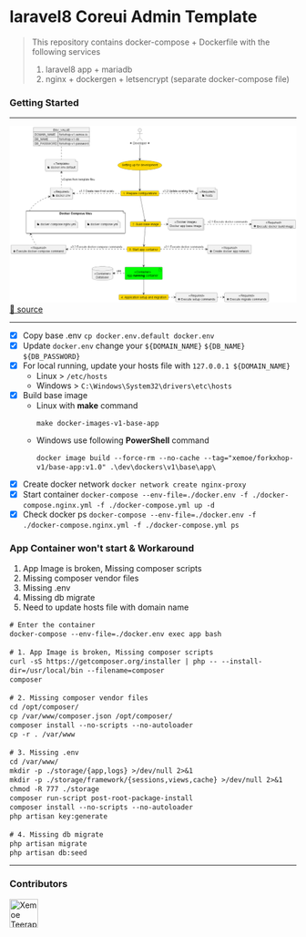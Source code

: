 # laravel8 Coreui Admin Template

>
> This repository contains docker-compose + Dockerfile with the following services
> 1. laravel8 app + mariadb
> 2. nginx + dockergen + letsencrypt (separate docker-compose file)
> 

### Getting Started

---
![Getting Started](diagrams/getting-started.png)
[📄 source](diagrams/getting-started.puml)

---

- [x] Copy base .env `cp docker.env.default docker.env`
- [x] Update `docker.env` change your `${DOMAIN_NAME}` `${DB_NAME}` `${DB_PASSWORD}`
- [x] For local running, update your hosts file with `127.0.0.1 ${DOMAIN_NAME}`
  - Linux > `/etc/hosts`
  - Windows > `C:\Windows\System32\drivers\etc\hosts`
- [x] Build base image
  - Linux with **make** command 
    ```shell
    make docker-images-v1-base-app
    ```
  - Windows use following **PowerShell** command
    ```shell
    docker image build --force-rm --no-cache --tag="xemoe/forkxhop-v1/base-app:v1.0" .\dev\dockers\v1\base\app\
    ```
- [x] Create docker network `docker network create nginx-proxy`
- [x] Start container `docker-compose --env-file=./docker.env -f ./docker-compose.nginx.yml -f ./docker-compose.yml up -d`
- [x] Check docker ps `docker-compose --env-file=./docker.env -f ./docker-compose.nginx.yml -f ./docker-compose.yml ps`

### App Container won't start & Workaround
1. App Image is broken, Missing composer scripts
2. Missing composer vendor files
3. Missing .env
4. Missing db migrate
5. Need to update hosts file with domain name

```shell
# Enter the container
docker-compose --env-file=./docker.env exec app bash

# 1. App Image is broken, Missing composer scripts
curl -sS https://getcomposer.org/installer | php -- --install-dir=/usr/local/bin --filename=composer
composer

# 2. Missing composer vendor files
cd /opt/composer/
cp /var/www/composer.json /opt/composer/
composer install --no-scripts --no-autoloader
cp -r . /var/www

# 3. Missing .env
cd /var/www/
mkdir -p ./storage/{app,logs} >/dev/null 2>&1
mkdir -p ./storage/framework/{sessions,views,cache} >/dev/null 2>&1
chmod -R 777 ./storage
composer run-script post-root-package-install
composer install --no-scripts --no-autoloader 
php artisan key:generate

# 4. Missing db migrate
php artisan migrate
php artisan db:seed
```

---
### Contributors
<a href="https://github.com/xemoe">
    <img src="https://avatars.githubusercontent.com/u/848552?v=4" title="Xemoe Teerapong" width="50" height="50">
</a>
